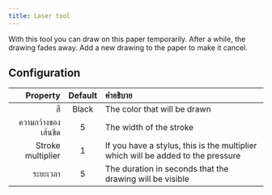 ```yaml
---
title: Laser tool
---
```


With this tool you can draw on this paper temporarily. After a while, the drawing fades away. Add a new drawing to the paper to make it cancel.

## Configuration

|            Property | Default | คำอธิบาย                                                                         |
| ------------------: | :-----: | :------------------------------------------------------------------------------- |
|                  สี |  Black  | The color that will be drawn                                                     |
| ความกว้างของเส้นขีด |    5    | The width of the stroke                                                          |
|   Stroke multiplier |    1    | If you have a stylus, this is the multiplier which will be added to the pressure |
|            ระยะเวลา |    5    | The duration in seconds that the drawing will be visible                         |
